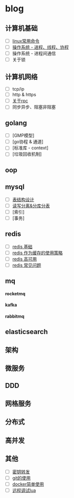 # blog

## 计算机基础
* [ ] [linux常用命令](https://github.com/coderzhuang/blog/issues/9)
* [ ] [操作系统 - 进程、线程、协程](https://github.com/coderzhuang/blog/issues/13)
* [ ] 操作系统 - 进程间通信
* [ ] 关于锁

## 计算机网络
* [ ] tcp/ip
* [ ] http & https
* [ ] [关于rpc](https://github.com/coderzhuang/blog/issues/10)
* [ ] 同步异步、阻塞非阻塞

## golang
* [ ] [GMP模型]
* [ ] [go协程 & 通道]
* [ ] [标准库 - context]
* [ ] [垃圾回收机制]

## oop

## mysql
* [ ] [表结构设计](https://github.com/coderzhuang/blog/issues/7)
* [ ] [读写分离&分库分表](https://github.com/coderzhuang/blog/issues/8)
* [ ] [索引]
* [ ] [事务]

## redis
* [ ] [redis 基础](https://github.com/coderzhuang/blog/issues/2)
* [ ] [redis 作为缓存的使用策略](https://github.com/coderzhuang/blog/issues/3)
* [ ] [redis 高可用](https://github.com/coderzhuang/blog/issues/4)
* [ ] [redis 常见问题](https://github.com/coderzhuang/blog/issues/5)

## mq
#### rocketmq
#### kafka
#### rabbitmq

## elasticsearch

## 架构

## 微服务

## DDD

## 网格服务

## 分布式

## 高并发

## 其他
* [ ] [密钥转发](https://github.com/coderzhuang/blog/issues/1)
* [ ] [git的使用](https://github.com/coderzhuang/blog/issues/11)
* [ ] [docker简单使用](https://github.com/coderzhuang/blog/issues/12)
* [ ] [远程调试lua](https://github.com/coderzhuang/blog/issues/14)
